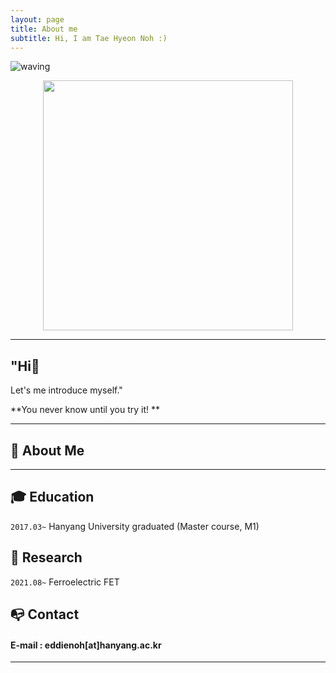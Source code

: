 ```yaml
---
layout: page
title: About me
subtitle: Hi, I am Tae Hyeon Noh :)
---
```


![waving](https://capsule-render.vercel.app/api?type=waving&height=200&text=Sun%20xinkai&fontAlign=50&fontAlignY=40&color=gradient)

<p align="center"><img src="https://user-images.githubusercontent.com/96555414/148708562-a2140cf8-9e02-4c7c-af4c-2ca53ce25297.jpg" width="400"></p>

---


## "Hi👋 
Let's me introduce myself."

**You never know until you try it! **

---

## **👩 About Me**
  
---

## **🎓 Education**

`2017.03~` Hanyang University graduated (Master course, M1)


## **📝 Research** 

`2021.08~` Ferroelectric FET


## **📭 Contact** 
#### E-mail : eddienoh[at]hanyang.ac.kr
---
